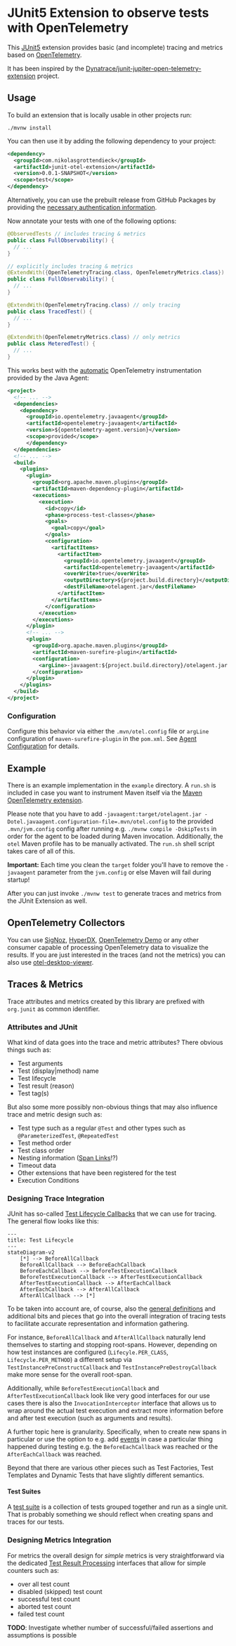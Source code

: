 # JUnit5 Extension to observe tests with OpenTelemetry

This [JUnit5](https://junit.org/) extension provides basic (and incomplete) tracing and metrics based on [OpenTelemetry](https://opentelemetry.io/).

It has been inspired by the [Dynatrace/junit-jupiter-open-telemetry-extension](https://github.com/dynatrace-oss/junit-jupiter-open-telemetry-extension)
project.

## Usage

To build an extension that is locally usable in other projects run:

```shell
./mvnw install
```

You can then use it by adding the following dependency to your project:

```xml
<dependency>
  <groupId>com.nikolasgrottendieck</groupId>
  <artifactId>junit-otel-extension</artifactId>
  <version>0.0.1-SNAPSHOT</version>
  <scope>test</scope>
</dependency>
```

Alternatively, you can use the prebuilt release from GitHub Packages by providing the [necessary authentication information](https://docs.github.com/en/packages/working-with-a-github-packages-registry/working-with-the-apache-maven-registry#authenticating-to-github-packages).

Now annotate your tests with one of the following options:

```java
@ObservedTests // includes tracing & metrics
public class FullObservability() {
  // ...
}

// explicitly includes tracing & metrics
@ExtendWith({OpenTelemetryTracing.class, OpenTelemetryMetrics.class})
public class FullObservability() {
  // ...
}

@ExtendWith(OpenTelemetryTracing.class) // only tracing
public class TracedTest() {
  // ...
}

@ExtendWith(OpenTelemetryMetrics.class) // only metrics
public class MeteredTest() {
  // ...
}
```

This works best with the [automatic](https://opentelemetry.io/docs/languages/java/automatic/) OpenTelemetry
instrumentation provided by the Java Agent:

```xml
<project>
  <!-- ... -->
  <dependencies>
    <dependency>
      <groupId>io.opentelemetry.javaagent</groupId>
      <artifactId>opentelemetry-javaagent</artifactId>
      <version>${opentelemetry-agent.version}</version>
      <scope>provided</scope>
      </dependency>
  </dependencies>
  <!-- ... -->
  <build>
    <plugins>
      <plugin>
        <groupId>org.apache.maven.plugins</groupId>
        <artifactId>maven-dependency-plugin</artifactId>
        <executions>
          <execution>
            <id>copy</id>
            <phase>process-test-classes</phase>
            <goals>
              <goal>copy</goal>
            </goals>
            <configuration>
              <artifactItems>
                <artifactItem>
                  <groupId>io.opentelemetry.javaagent</groupId>
                  <artifactId>opentelemetry-javaagent</artifactId>
                  <overWrite>true</overWrite>
                  <outputDirectory>${project.build.directory}</outputDirectory>
                  <destFileName>otelagent.jar</destFileName>
                </artifactItem>
              </artifactItems>
            </configuration>
          </execution>
        </executions>
      </plugin>
      <!-- ... -->
      <plugin>
        <groupId>org.apache.maven.plugins</groupId>
        <artifactId>maven-surefire-plugin</artifactId>
        <configuration>
          <argLine>-javaagent:${project.build.directory}/otelagent.jar -Dotel.service.name="${project.name}"</argLine>
        </configuration>
      </plugin>
    </plugins>
  </build>
</project>
```

### Configuration

Configure this behavior via either the `.mvn/otel.config` file or `argLine` configuration of `maven-surefire-plugin` in
the `pom.xml`. See [Agent Configuration](https://opentelemetry.io/docs/languages/java/automatic/agent-config/) for
details.

## Example

There is an example implementation in the `example` directory. A `run.sh` is included in case you want to instrument
Maven itself via the [Maven OpenTelemetry extension](https://github.com/open-telemetry/opentelemetry-java-contrib/tree/main/maven-extension).

Please note that you have to add `-javaagent:target/otelagent.jar -Dotel.javaagent.configuration-file=.mvn/otel.config`
to the provided `.mvn/jvm.config` config after running e.g. `./mvnw compile -DskipTests` in order for the agent to be
loaded during Maven invocation. Additionally, the `otel` Maven profile has to be manually activated. The `run.sh` shell
script takes care of all of this.

**Important:** Each time you clean the `target` folder you'll have to remove the `-javaagent` parameter from the
`jvm.config` or else Maven will fail during startup!

After you can just invoke `./mvnw test` to generate traces and metrics from the JUnit Extension as well.

## OpenTelemetry Collectors

You can use [SigNoz](https://signoz.io), [HyperDX](https://www.hyperdx.io), [OpenTelemetry Demo](https://opentelemetry.io/docs/demo/)
or any other consumer capable of processing OpenTelemetry data to visualize the results. If you are just interested in
the traces (and not the metrics) you can also use [otel-desktop-viewer](https://github.com/CtrlSpice/otel-desktop-viewer).

## Traces & Metrics

Trace attributes and metrics created by this library are prefixed with `org.junit` as common identifier.

### Attributes and JUnit

What kind of data goes into the trace and metric attributes? There obvious things such as:

- Test arguments
- Test (display|method) name
- Test lifecycle
- Test result (reason)
- Test tag(s)

But also some more possibly non-obvious things that may also influence trace and metric design such as:

- Test type such as a regular `@Test` and other types such as `@ParameterizedTest`, `@RepeatedTest`
- Test method order
- Test class order
- Nesting information ([Span Links](https://opentelemetry.io/docs/concepts/signals/traces/#span-links)!?)
- Timeout data
- Other extensions that have been registered for the test
- Execution Conditions

### Designing Trace Integration

JUnit has so-called [Test Lifecycle Callbacks](https://junit.org/junit5/docs/current/user-guide/#extensions-lifecycle-callbacks)
that we can use for tracing. The general flow looks like this:

```mermaid
---
title: Test Lifecycle
---
stateDiagram-v2
    [*] --> BeforeAllCallback
    BeforeAllCallback --> BeforeEachCallback
    BeforeEachCallback --> BeforeTestExecutionCallback
    BeforeTestExecutionCallback --> AfterTestExecutionCallback
    AfterTestExecutionCallback --> AfterEachCallback
    AfterEachCallback --> AfterAllCallback
    AfterAllCallback --> [*]
```

To be taken into account are, of course, also the [general definitions](https://junit.org/junit5/docs/current/user-guide/#writing-tests-definitions)
and additional bits and pieces that go into the overall integration of tracing tests to facilitate
accurate representation and information gathering.

For instance, `BeforeAllCallback` and `AfterAllCallback` naturally lend themselves to starting and stopping root-spans.
However, depending on how test instances are configured (`Lifecyle.PER_CLASS`, `Lifecycle.PER_METHOD`) a different setup
via `TestInstancePreConstructCallback` and `TestInstancePreDestroyCallback` make more sense for the overall root-span.

Additionally, while `BeforeTestExecutionCallback` and `AfterTestExecutionCallback` look like very good interfaces for
our use cases there is also the `InvocationInterceptor` interface that allows us to wrap around the actual test
execution and extract more information before and after test execution (such as arguments and results).

A further topic here is granularity. Specifically, when to create new spans in particular or use the option to e.g. add
[events](https://opentelemetry.io/docs/concepts/signals/traces/#span-events) in case a particular thing happened during
testing e.g. the `BeforeEachCallback` was reached or the `AfterEachCallback` was reached.

Beyond that there are various other pieces such as Test Factories, Test Templates and Dynamic Tests that have slightly
different semantics.

#### Test Suites

A [test suite](https://junit.org/junit5/docs/current/user-guide/#junit-platform-suite-engine) is a collection of tests
grouped together and run as a single unit. That is probably something we should reflect when creating spans and traces
for our tests.

### Designing Metrics Integration

For metrics the overall design for _simple_ metrics is very straightforward via the dedicated [Test Result Processing](https://junit.org/junit5/docs/current/user-guide/#extensions-test-result-processing)
interfaces that allow for simple counters such as:

- over all test count
- disabled (skipped) test count
- successful test count
- aborted test count
- failed test count

**TODO**: Investigate whether number of successful/failed assertions and assumptions is possible
